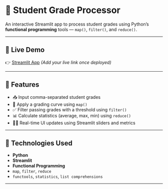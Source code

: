 # 🧮 Student Grade Processor

An interactive Streamlit app to process student grades using Python’s **functional programming** tools — `map()`, `filter()`, and `reduce()`.

---

## 🚀 Live Demo

👉 [Streamlit App](https://your-deployed-link.streamlit.app/) *(Add your live link once deployed)*

---

## 🎯 Features

- 📥 Input comma-separated student grades
- 🔁 Apply a grading curve using `map()`
- ✅ Filter passing grades with a threshold using `filter()`
- 📊 Calculate statistics (average, max, min) using `reduce()`
- 🧑‍💻 Real-time UI updates using Streamlit sliders and metrics

---

## 📌 Technologies Used

- **Python**
- **Streamlit**
- **Functional Programming**
- `map`, `filter`, `reduce`
- `functools`, `statistics`, `list comprehensions`


---

